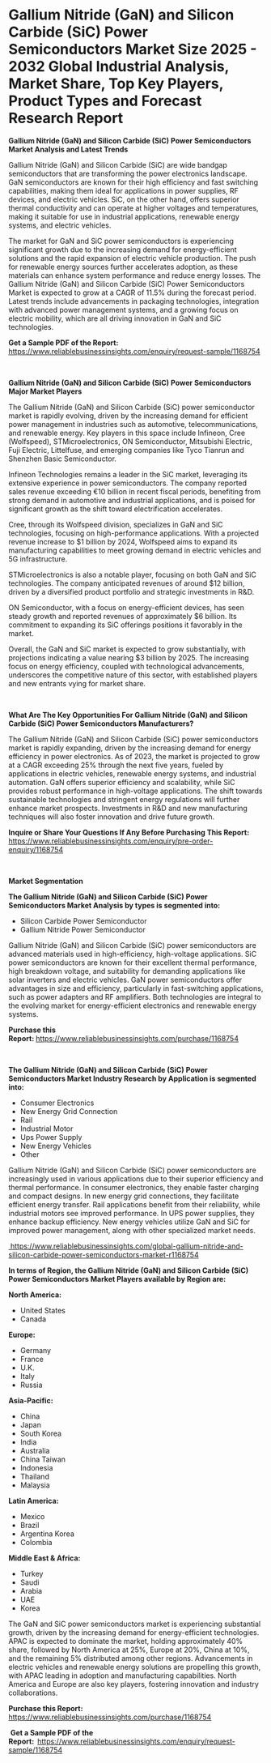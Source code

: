 <p><h1>Gallium Nitride (GaN) and Silicon Carbide (SiC) Power Semiconductors Market Size 2025 - 2032 Global Industrial Analysis, Market Share, Top Key Players, Product Types and Forecast Research Report</h1></p><p><strong>Gallium Nitride (GaN) and Silicon Carbide (SiC) Power Semiconductors Market Analysis and Latest Trends</strong></p>
<p><p>Gallium Nitride (GaN) and Silicon Carbide (SiC) are wide bandgap semiconductors that are transforming the power electronics landscape. GaN semiconductors are known for their high efficiency and fast switching capabilities, making them ideal for applications in power supplies, RF devices, and electric vehicles. SiC, on the other hand, offers superior thermal conductivity and can operate at higher voltages and temperatures, making it suitable for use in industrial applications, renewable energy systems, and electric vehicles.</p><p>The market for GaN and SiC power semiconductors is experiencing significant growth due to the increasing demand for energy-efficient solutions and the rapid expansion of electric vehicle production. The push for renewable energy sources further accelerates adoption, as these materials can enhance system performance and reduce energy losses. The Gallium Nitride (GaN) and Silicon Carbide (SiC) Power Semiconductors Market is expected to grow at a CAGR of 11.5% during the forecast period. Latest trends include advancements in packaging technologies, integration with advanced power management systems, and a growing focus on electric mobility, which are all driving innovation in GaN and SiC technologies.</p></p>
<p><strong>Get a Sample PDF of the Report:&nbsp;</strong> <a href="https://www.reliablebusinessinsights.com/enquiry/request-sample/1168754?utm_campaign=3266&utm_medium=2&utm_source=Github&utm_content=ia&utm_term=15042025&utm_id=gallium-nitride-gan-and-silicon-carbide-sic-power-semiconductors">https://www.reliablebusinessinsights.com/enquiry/request-sample/1168754</a></p>
<p>&nbsp;</p>
<p><strong>Gallium Nitride (GaN) and Silicon Carbide (SiC) Power Semiconductors Major Market Players</strong></p>
<p><p>The Gallium Nitride (GaN) and Silicon Carbide (SiC) power semiconductor market is rapidly evolving, driven by the increasing demand for efficient power management in industries such as automotive, telecommunications, and renewable energy. Key players in this space include Infineon, Cree (Wolfspeed), STMicroelectronics, ON Semiconductor, Mitsubishi Electric, Fuji Electric, Littelfuse, and emerging companies like Tyco Tianrun and Shenzhen Basic Semiconductor.</p><p>Infineon Technologies remains a leader in the SiC market, leveraging its extensive experience in power semiconductors. The company reported sales revenue exceeding €10 billion in recent fiscal periods, benefiting from strong demand in automotive and industrial applications, and is poised for significant growth as the shift toward electrification accelerates.</p><p>Cree, through its Wolfspeed division, specializes in GaN and SiC technologies, focusing on high-performance applications. With a projected revenue increase to $1 billion by 2024, Wolfspeed aims to expand its manufacturing capabilities to meet growing demand in electric vehicles and 5G infrastructure.</p><p>STMicroelectronics is also a notable player, focusing on both GaN and SiC technologies. The company anticipated revenues of around $12 billion, driven by a diversified product portfolio and strategic investments in R&D.</p><p>ON Semiconductor, with a focus on energy-efficient devices, has seen steady growth and reported revenues of approximately $6 billion. Its commitment to expanding its SiC offerings positions it favorably in the market.</p><p>Overall, the GaN and SiC market is expected to grow substantially, with projections indicating a value nearing $3 billion by 2025. The increasing focus on energy efficiency, coupled with technological advancements, underscores the competitive nature of this sector, with established players and new entrants vying for market share.</p></p>
<p>&nbsp;</p>
<p><strong>What Are The Key Opportunities For Gallium Nitride (GaN) and Silicon Carbide (SiC) Power Semiconductors Manufacturers?</strong></p>
<p><p>The Gallium Nitride (GaN) and Silicon Carbide (SiC) power semiconductors market is rapidly expanding, driven by the increasing demand for energy efficiency in power electronics. As of 2023, the market is projected to grow at a CAGR exceeding 25% through the next five years, fueled by applications in electric vehicles, renewable energy systems, and industrial automation. GaN offers superior efficiency and scalability, while SiC provides robust performance in high-voltage applications. The shift towards sustainable technologies and stringent energy regulations will further enhance market prospects. Investments in R&D and new manufacturing techniques will also foster innovation and drive future growth.</p></p>
<p><strong>Inquire or Share Your Questions If Any Before Purchasing This Report:</strong> <a href="https://www.reliablebusinessinsights.com/enquiry/pre-order-enquiry/1168754?utm_campaign=3266&utm_medium=2&utm_source=Github&utm_content=ia&utm_term=15042025&utm_id=gallium-nitride-gan-and-silicon-carbide-sic-power-semiconductors">https://www.reliablebusinessinsights.com/enquiry/pre-order-enquiry/1168754</a></p>
<p>&nbsp;</p>
<p><strong>Market Segmentation</strong></p>
<p><strong>The Gallium Nitride (GaN) and Silicon Carbide (SiC) Power Semiconductors Market Analysis by types is segmented into:</strong></p>
<p><ul><li>Silicon Carbide Power Semiconductor</li><li>Gallium Nitride Power Semiconductor</li></ul></p>
<p><p>Gallium Nitride (GaN) and Silicon Carbide (SiC) power semiconductors are advanced materials used in high-efficiency, high-voltage applications. SiC power semiconductors are known for their excellent thermal performance, high breakdown voltage, and suitability for demanding applications like solar inverters and electric vehicles. GaN power semiconductors offer advantages in size and efficiency, particularly in fast-switching applications, such as power adapters and RF amplifiers. Both technologies are integral to the evolving market for energy-efficient electronics and renewable energy systems.</p></p>
<p><strong>Purchase this Report:&nbsp;</strong><a href="https://www.reliablebusinessinsights.com/purchase/1168754?utm_campaign=3266&utm_medium=2&utm_source=Github&utm_content=ia&utm_term=15042025&utm_id=gallium-nitride-gan-and-silicon-carbide-sic-power-semiconductors">https://www.reliablebusinessinsights.com/purchase/1168754</a></p>
<p>&nbsp;</p>
<p><strong>The Gallium Nitride (GaN) and Silicon Carbide (SiC) Power Semiconductors Market Industry Research by Application is segmented into:</strong></p>
<p><ul><li>Consumer Electronics</li><li>New Energy Grid Connection</li><li>Rail</li><li>Industrial Motor</li><li>Ups Power Supply</li><li>New Energy Vehicles</li><li>Other</li></ul></p>
<p><p>Gallium Nitride (GaN) and Silicon Carbide (SiC) power semiconductors are increasingly used in various applications due to their superior efficiency and thermal performance. In consumer electronics, they enable faster charging and compact designs. In new energy grid connections, they facilitate efficient energy transfer. Rail applications benefit from their reliability, while industrial motors see improved performance. In UPS power supplies, they enhance backup efficiency. New energy vehicles utilize GaN and SiC for improved power management, along with other specialized market needs.</p></p>
<p><a href="https://www.reliablebusinessinsights.com/global-gallium-nitride-and-silicon-carbide-power-semiconductors-market-r1168754?utm_campaign=3266&utm_medium=2&utm_source=Github&utm_content=ia&utm_term=15042025&utm_id=gallium-nitride-gan-and-silicon-carbide-sic-power-semiconductors">&nbsp;https://www.reliablebusinessinsights.com/global-gallium-nitride-and-silicon-carbide-power-semiconductors-market-r1168754</a></p>
<p><strong>In terms of Region, the Gallium Nitride (GaN) and Silicon Carbide (SiC) Power Semiconductors Market Players available by Region are:</strong></p>
<p>
    <p> <strong> North America: </strong>
        <ul>
            <li>United States</li>
            <li>Canada</li>
        </ul>
        </p> 
    <p> <strong> Europe: </strong>
        <ul>
            <li>Germany</li>
            <li>France</li>
            <li>U.K.</li>
            <li>Italy</li>
            <li>Russia</li>
        </ul>
        </p> 
    <p> <strong> Asia-Pacific: </strong>
        <ul>
            <li>China</li>
            <li>Japan</li>
            <li>South Korea</li>
            <li>India</li>
            <li>Australia</li>
            <li>China Taiwan</li>
            <li>Indonesia</li>
            <li>Thailand</li>
            <li>Malaysia</li>
        </ul>
        </p> 
    <p> <strong> Latin America: </strong>
        <ul>
            <li>Mexico</li>
            <li>Brazil</li>
            <li>Argentina Korea</li>
            <li>Colombia</li>
        </ul>
        </p> 
    <p> <strong> Middle East & Africa: </strong>
        <ul>
            <li>Turkey</li>
            <li>Saudi</li>
            <li>Arabia</li>
            <li>UAE</li>
            <li>Korea</li>
        </ul>
    </p>
    </p>
<p><p>The GaN and SiC power semiconductors market is experiencing substantial growth, driven by the increasing demand for energy-efficient technologies. APAC is expected to dominate the market, holding approximately 40% share, followed by North America at 25%, Europe at 20%, China at 10%, and the remaining 5% distributed among other regions. Advancements in electric vehicles and renewable energy solutions are propelling this growth, with APAC leading in adoption and manufacturing capabilities. North America and Europe are also key players, fostering innovation and industry collaborations.</p></p>
<p><strong>Purchase this Report: </strong><a href="https://www.reliablebusinessinsights.com/purchase/1168754?utm_campaign=3266&utm_medium=2&utm_source=Github&utm_content=ia&utm_term=15042025&utm_id=gallium-nitride-gan-and-silicon-carbide-sic-power-semiconductors">https://www.reliablebusinessinsights.com/purchase/1168754</a></p>
<p>&nbsp;<strong>Get a Sample PDF of the Report:&nbsp;&nbsp;</strong><a href="https://www.reliablebusinessinsights.com/enquiry/request-sample/1168754?utm_campaign=3266&utm_medium=2&utm_source=Github&utm_content=ia&utm_term=15042025&utm_id=gallium-nitride-gan-and-silicon-carbide-sic-power-semiconductors">https://www.reliablebusinessinsights.com/enquiry/request-sample/1168754</a></p>
<p><strong></strong></p>
<p><p></p><p></p><p></p></p>